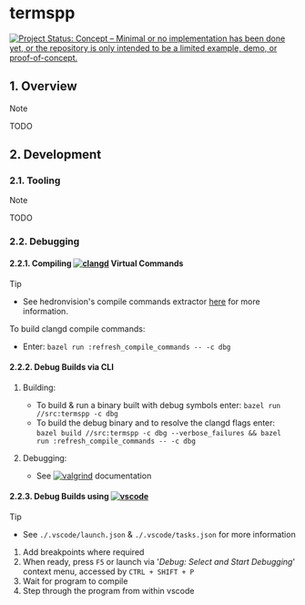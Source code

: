 # termspp

<!-- badges: start -->
[![Project Status: Concept – Minimal or no implementation has been done yet, or the repository is only intended to be a limited example, demo, or proof-of-concept.](https://www.repostatus.org/badges/latest/concept.svg)](https://www.repostatus.org/#concept)
<!-- badges: end -->

## 1. Overview

> [!NOTE]
> TODO


## 2. Development

### 2.1. Tooling

> [!NOTE]
> TODO


### 2.2. Debugging

#### 2.2.1. Compiling [![clangd](https://img.shields.io/badge/clangd-3399dd.svg)](https://clangd.llvm.org/design/compile-commands) Virtual Commands
> [!TIP]
> - See hedronvision's compile commands extractor [here](https://github.com/hedronvision/bazel-compile-commands-extractor) for more information.

To build clangd compile commands:
- Enter: `bazel run :refresh_compile_commands -- -c dbg`

#### 2.2.2. Debug Builds via CLI
1. Building:
    - To build & run a binary built with debug symbols enter: `bazel run //src:termspp -c dbg`
    - To build the debug binary and to resolve the clangd flags enter: `bazel build //src:termspp -c dbg --verbose_failures && bazel run :refresh_compile_commands -- -c dbg`

2. Debugging:
    - See [![valgrind](https://img.shields.io/badge/Valgrind-AC441D.svg)](https://valgrind.org/docs/manual/quick-start.html) documentation

#### 2.2.3. Debug Builds using [![vscode](https://img.shields.io/badge/vscode-0078d7.svg)](https://code.visualstudio.com/)
> [!TIP]
> - See `./.vscode/launch.json` & `./.vscode/tasks.json` for more information

1. Add breakpoints where required
2. When ready, press `F5` or launch via '_Debug: Select and Start Debugging_' context menu, accessed by `CTRL + SHIFT + P`
3. Wait for program to compile
4. Step through the program from within vscode
